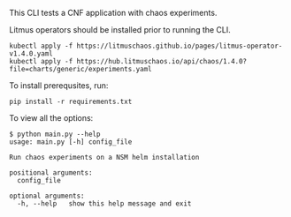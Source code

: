 This CLI tests a CNF application with chaos experiments.

Litmus operators should be installed prior to running the CLI.

```
kubectl apply -f https://litmuschaos.github.io/pages/litmus-operator-v1.4.0.yaml
kubectl apply -f https://hub.litmuschaos.io/api/chaos/1.4.0?file=charts/generic/experiments.yaml 
```

To install prerequsites, run:

```
pip install -r requirements.txt
```

To view all the options:

```
$ python main.py --help
usage: main.py [-h] config_file

Run chaos experiments on a NSM helm installation

positional arguments:
  config_file

optional arguments:
  -h, --help   show this help message and exit

```

